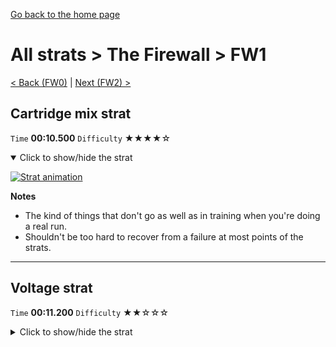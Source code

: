 [Go back to the home page](https://github.com/Doublevil/scbspeedrun)

# All strats > The Firewall > FW1

[< Back (FW0)](https://github.com/Doublevil/scbspeedrun/blob/main/levels/all_lvl/FW/FW0.md) | [Next (FW2) >](https://github.com/Doublevil/scbspeedrun/blob/main/levels/all_lvl/FW/FW2.md)

## Cartridge mix strat

`Time` **00:10.500** `Difficulty` ★★★★☆
<details open>
  <summary>Click to show/hide the strat</summary>

  [![Strat animation](https://github.com/Doublevil/scbspeedrun/blob/main/media/levels/FW/FW1_CartMix.webp)](https://github.com/Doublevil/scbspeedrun/blob/main/media/levels/FW/FW1_CartMix.mp4?raw=true)

  **Notes**
  - The kind of things that don't go as well as in training when you're doing a real run.
  - Shouldn't be too hard to recover from a failure at most points of the strats.
</details>

---
## Voltage strat

`Time` **00:11.200** `Difficulty` ★★☆☆☆
<details>
  <summary>Click to show/hide the strat</summary>

  [![Strat animation](https://github.com/Doublevil/scbspeedrun/blob/main/media/levels/FW/FW1_VoltageStrat.webp)](https://github.com/Doublevil/scbspeedrun/blob/main/media/levels/FW/FW1_VoltageStrat.mp4?raw=true)
</details>
